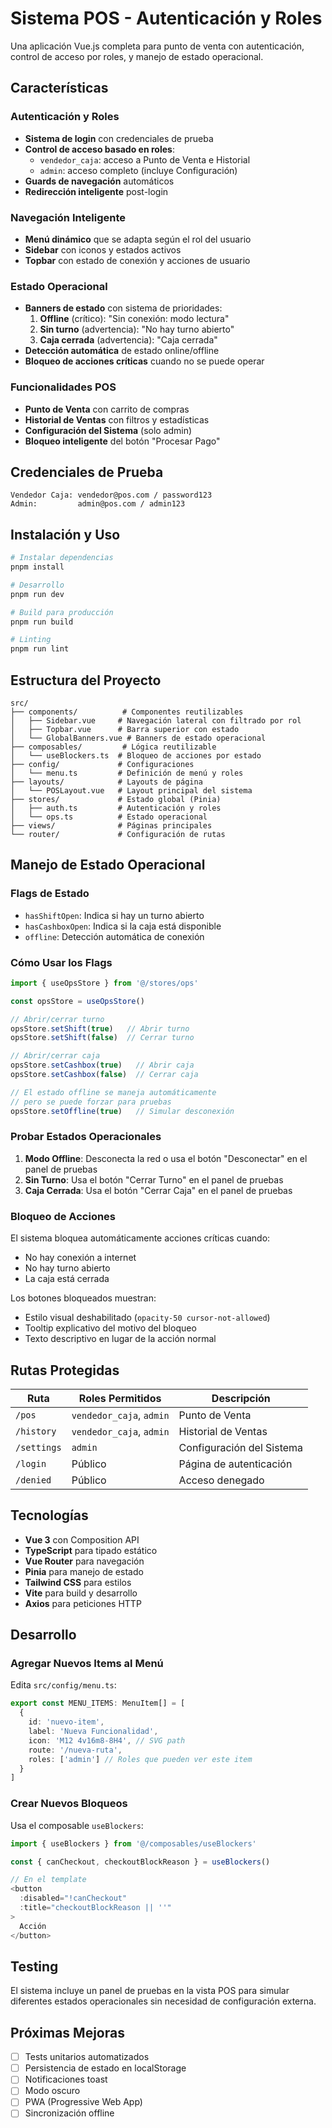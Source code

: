 # Sistema POS - Autenticación y Roles

Una aplicación Vue.js completa para punto de venta con autenticación, control de acceso por roles, y manejo de estado operacional.

## Características

### Autenticación y Roles
- **Sistema de login** con credenciales de prueba
- **Control de acceso basado en roles**:
  - `vendedor_caja`: acceso a Punto de Venta e Historial
  - `admin`: acceso completo (incluye Configuración)
- **Guards de navegación** automáticos
- **Redirección inteligente** post-login

### Navegación Inteligente
- **Menú dinámico** que se adapta según el rol del usuario
- **Sidebar** con iconos y estados activos
- **Topbar** con estado de conexión y acciones de usuario

### Estado Operacional
- **Banners de estado** con sistema de prioridades:
  1. **Offline** (crítico): "Sin conexión: modo lectura"
  2. **Sin turno** (advertencia): "No hay turno abierto"
  3. **Caja cerrada** (advertencia): "Caja cerrada"
- **Detección automática** de estado online/offline
- **Bloqueo de acciones críticas** cuando no se puede operar

### Funcionalidades POS
- **Punto de Venta** con carrito de compras
- **Historial de Ventas** con filtros y estadísticas
- **Configuración del Sistema** (solo admin)
- **Bloqueo inteligente** del botón "Procesar Pago"

## Credenciales de Prueba

```
Vendedor Caja: vendedor@pos.com / password123
Admin:         admin@pos.com / admin123
```

## Instalación y Uso

```bash
# Instalar dependencias
pnpm install

# Desarrollo
pnpm run dev

# Build para producción
pnpm run build

# Linting
pnpm run lint
```

## Estructura del Proyecto

```
src/
├── components/          # Componentes reutilizables
│   ├── Sidebar.vue     # Navegación lateral con filtrado por rol
│   ├── Topbar.vue      # Barra superior con estado
│   └── GlobalBanners.vue # Banners de estado operacional
├── composables/         # Lógica reutilizable
│   └── useBlockers.ts  # Bloqueo de acciones por estado
├── config/             # Configuraciones
│   └── menu.ts         # Definición de menú y roles
├── layouts/            # Layouts de página
│   └── POSLayout.vue   # Layout principal del sistema
├── stores/             # Estado global (Pinia)
│   ├── auth.ts         # Autenticación y roles
│   └── ops.ts          # Estado operacional
├── views/              # Páginas principales
└── router/             # Configuración de rutas
```

## Manejo de Estado Operacional

### Flags de Estado
- `hasShiftOpen`: Indica si hay un turno abierto
- `hasCashboxOpen`: Indica si la caja está disponible
- `offline`: Detección automática de conexión

### Cómo Usar los Flags

```javascript
import { useOpsStore } from '@/stores/ops'

const opsStore = useOpsStore()

// Abrir/cerrar turno
opsStore.setShift(true)   // Abrir turno
opsStore.setShift(false)  // Cerrar turno

// Abrir/cerrar caja
opsStore.setCashbox(true)   // Abrir caja
opsStore.setCashbox(false)  // Cerrar caja

// El estado offline se maneja automáticamente
// pero se puede forzar para pruebas
opsStore.setOffline(true)   // Simular desconexión
```

### Probar Estados Operacionales

1. **Modo Offline**: Desconecta la red o usa el botón "Desconectar" en el panel de pruebas
2. **Sin Turno**: Usa el botón "Cerrar Turno" en el panel de pruebas
3. **Caja Cerrada**: Usa el botón "Cerrar Caja" en el panel de pruebas

### Bloqueo de Acciones

El sistema bloquea automáticamente acciones críticas cuando:
- No hay conexión a internet
- No hay turno abierto
- La caja está cerrada

Los botones bloqueados muestran:
- Estilo visual deshabilitado (`opacity-50 cursor-not-allowed`)
- Tooltip explicativo del motivo del bloqueo
- Texto descriptivo en lugar de la acción normal

## Rutas Protegidas

| Ruta | Roles Permitidos | Descripción |
|------|------------------|-------------|
| `/pos` | `vendedor_caja`, `admin` | Punto de Venta |
| `/history` | `vendedor_caja`, `admin` | Historial de Ventas |
| `/settings` | `admin` | Configuración del Sistema |
| `/login` | Público | Página de autenticación |
| `/denied` | Público | Acceso denegado |

## Tecnologías

- **Vue 3** con Composition API
- **TypeScript** para tipado estático
- **Vue Router** para navegación
- **Pinia** para manejo de estado
- **Tailwind CSS** para estilos
- **Vite** para build y desarrollo
- **Axios** para peticiones HTTP

## Desarrollo

### Agregar Nuevos Items al Menú

Edita `src/config/menu.ts`:

```typescript
export const MENU_ITEMS: MenuItem[] = [
  {
    id: 'nuevo-item',
    label: 'Nueva Funcionalidad',
    icon: 'M12 4v16m8-8H4', // SVG path
    route: '/nueva-ruta',
    roles: ['admin'] // Roles que pueden ver este item
  }
]
```

### Crear Nuevos Bloqueos

Usa el composable `useBlockers`:

```typescript
import { useBlockers } from '@/composables/useBlockers'

const { canCheckout, checkoutBlockReason } = useBlockers()

// En el template
<button 
  :disabled="!canCheckout"
  :title="checkoutBlockReason || ''"
>
  Acción
</button>
```

## Testing

El sistema incluye un panel de pruebas en la vista POS para simular diferentes estados operacionales sin necesidad de configuración externa.

## Próximas Mejoras

- [ ] Tests unitarios automatizados
- [ ] Persistencia de estado en localStorage
- [ ] Notificaciones toast
- [ ] Modo oscuro
- [ ] PWA (Progressive Web App)
- [ ] Sincronización offline